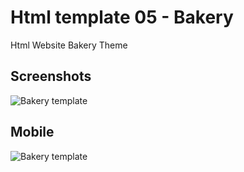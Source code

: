 # Html template 05 - Bakery
Html Website Bakery Theme

## Screenshots
![Bakery template](https://github.com/huseyineskan/html-template-06-bakery/blob/main/img/bakery-pc.gif)

## Mobile
![Bakery template](https://github.com/huseyineskan/html-template-06-bakery/blob/main/img/bakery-mobile.gif)